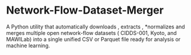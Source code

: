# Network-Flow-Dataset-Merger
A Python utility that automatically  downloads ,  extracts , *normalizes and  merges  multiple open network-flow datasets ( CIDDS-001, Kyoto, and MAWILab) into a single unified CSV or Parquet file  ready for analysis or machine learning.
